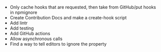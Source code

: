- Only cache hooks that are requested, then take from GitHub/put hooks in npmignore
- Create Contribution Docs and make a create-hook script
- Add lintr
- Add testing
- Add GitHub actions
- Allow asynchronous calls
- Find a way to tell editors to ignore the property
